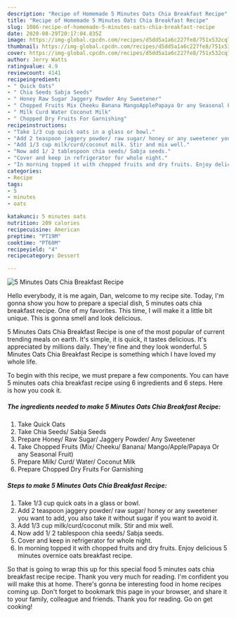 ```yaml
---
description: "Recipe of Homemade 5 Minutes Oats Chia Breakfast Recipe"
title: "Recipe of Homemade 5 Minutes Oats Chia Breakfast Recipe"
slug: 1086-recipe-of-homemade-5-minutes-oats-chia-breakfast-recipe
date: 2020-08-29T20:17:04.835Z
image: https://img-global.cpcdn.com/recipes/d5dd5a1a6c227fe8/751x532cq70/5-minutes-oats-chia-breakfast-recipe-recipe-main-photo.jpg
thumbnail: https://img-global.cpcdn.com/recipes/d5dd5a1a6c227fe8/751x532cq70/5-minutes-oats-chia-breakfast-recipe-recipe-main-photo.jpg
cover: https://img-global.cpcdn.com/recipes/d5dd5a1a6c227fe8/751x532cq70/5-minutes-oats-chia-breakfast-recipe-recipe-main-photo.jpg
author: Jerry Watts
ratingvalue: 4.9
reviewcount: 4141
recipeingredient:
- " Quick Oats"
- " Chia Seeds Sabja Seeds"
- " Honey Raw Sugar Jaggery Powder Any Sweetener"
- " Chopped Fruits Mix Cheeku Banana MangoApplePapaya Or any Seasonal Fruit"
- " Milk Curd Water Coconut Milk"
- " Chopped Dry Fruits For Garnishing"
recipeinstructions:
- "Take 1/3 cup quick oats in a glass or bowl."
- "Add 2 teaspoon jaggery powder/ raw sugar/ honey or any sweetener you want to add, you also take it without sugar if you want to avoid it."
- "Add 1/3 cup milk/curd/coconut milk. Stir and mix well."
- "Now add 1/ 2 tablespoon chia seeds/ Sabja seeds."
- "Cover and keep in refrigerator for whole night."
- "In morning topped it with chopped fruits and dry fruits. Enjoy delicious 5 minutes overnice oats breakfast recipe."
categories:
- Recipe
tags:
- 5
- minutes
- oats

katakunci: 5 minutes oats 
nutrition: 209 calories
recipecuisine: American
preptime: "PT19M"
cooktime: "PT60M"
recipeyield: "4"
recipecategory: Dessert

---
```



![5 Minutes Oats Chia Breakfast Recipe](https://img-global.cpcdn.com/recipes/d5dd5a1a6c227fe8/751x532cq70/5-minutes-oats-chia-breakfast-recipe-recipe-main-photo.jpg)

Hello everybody, it is me again, Dan, welcome to my recipe site. Today, I'm gonna show you how to prepare a special dish, 5 minutes oats chia breakfast recipe. One of my favorites. This time, I will make it a little bit unique. This is gonna smell and look delicious.

5 Minutes Oats Chia Breakfast Recipe is one of the most popular of current trending meals on earth. It's simple, it is quick, it tastes delicious. It's appreciated by millions daily. They're fine and they look wonderful. 5 Minutes Oats Chia Breakfast Recipe is something which I have loved my whole life.




To begin with this recipe, we must prepare a few components. You can have 5 minutes oats chia breakfast recipe using 6 ingredients and 6 steps. Here is how you cook it.

<!--inarticleads1-->

##### The ingredients needed to make 5 Minutes Oats Chia Breakfast Recipe:

1. Take  Quick Oats
1. Take  Chia Seeds/ Sabja Seeds
1. Prepare  Honey/ Raw Sugar/ Jaggery Powder/ Any Sweetener
1. Take  Chopped Fruits (Mix/ Cheeku/ Banana/ Mango/Apple/Papaya Or any Seasonal Fruit)
1. Prepare  Milk/ Curd/ Water/ Coconut Milk
1. Prepare  Chopped Dry Fruits For Garnishing




<!--inarticleads2-->

##### Steps to make 5 Minutes Oats Chia Breakfast Recipe:

1. Take 1/3 cup quick oats in a glass or bowl.
1. Add 2 teaspoon jaggery powder/ raw sugar/ honey or any sweetener you want to add, you also take it without sugar if you want to avoid it.
1. Add 1/3 cup milk/curd/coconut milk. Stir and mix well.
1. Now add 1/ 2 tablespoon chia seeds/ Sabja seeds.
1. Cover and keep in refrigerator for whole night.
1. In morning topped it with chopped fruits and dry fruits. Enjoy delicious 5 minutes overnice oats breakfast recipe.




So that is going to wrap this up for this special food 5 minutes oats chia breakfast recipe recipe. Thank you very much for reading. I'm confident you will make this at home. There's gonna be interesting food in home recipes coming up. Don't forget to bookmark this page in your browser, and share it to your family, colleague and friends. Thank you for reading. Go on get cooking!
